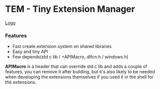 # TEM - Tiny Extension Manager
[Logo](logo1.webp)
### Features
- Fast create extension system on shared libraries
- Easy and tiny API
- Few depends(std c lib / +APIMacro, dlfcn.h / windows.h)

**APIMacro** is a header that can override std c lib and adds a couple of features, you can remove it after building, but it's also likely to be needed when developing the extensions themselves if you used it in the shell for the extensions.
